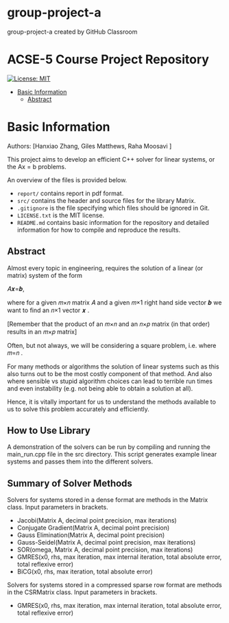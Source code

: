 # group-project-a
group-project-a created by GitHub Classroom

# ACSE-5 Course Project Repository

[![License: MIT](https://img.shields.io/badge/License-MIT-yellow.svg)](https://opensource.org/licenses/MIT)

* [Basic Information](#basic-information)
    * [Abstract](#abstract)


# Basic Information

Authors: [Hanxiao Zhang, 
         Giles Matthews,
         Raha Moosavi
         ]

This project aims to develop an efficient C++ solver for linear systems, or the Ax = b problems. 

An overview of the files is provided below.


- `report/` contains report in pdf format.
- `src/` contains the header and source files for the library Matrix.
- `.gitignore` is the file specifying which files should be ignored in Git.
- `LICENSE.txt` is the MIT license.
- `README.md` contains basic information for the repository and detailed information for how to compile and reproduce the results.

## Abstract
Almost every topic in engineering, requires the solution of a linear (or matrix) system of the form

𝐴𝒙=𝒃,
 
where for a given  𝑚×𝑛  matrix  𝐴  and a given  𝑚×1  right hand side vector  𝒃  we want to find an  𝑛×1  vector  𝒙 .

[Remember that the product of an  𝑚×𝑛  and an  𝑛×𝑝  matrix (in that order) results in an  𝑚×𝑝  matrix]

Often, but not always, we will be considering a square problem, i.e. where  𝑚=𝑛 .

For many methods or algorithms the solution of linear systems such as this also turns out to be the most costly component of that method. And also where sensible vs stupid algorithm choices can lead to terrible run times and even instability (e.g. not being able to obtain a solution at all).

Hence, it is vitally important for us to understand the methods available to us to solve this problem accurately and efficiently.

## How to Use Library
A demonstration of the solvers can be run by compiling and running the main_run.cpp file in the src directory. This script generates example linear systems and passes them into the different solvers. 

## Summary of Solver Methods
Solvers for systems stored in a dense format are methods in the Matrix class. Input parameters in brackets.
- Jacobi(Matrix A, decimal point precision, max iterations)
- Conjugate Gradient(Matrix A, decimal point precision)
- Gauss Elimination(Matrix A, decimal point precision)
- Gauss-Seidel(Matrix A, decimal point precision, max iterations)
- SOR(omega, Matrix A, decimal point precision, max iterations)
- GMRES(x0, rhs, max iteration, max internal iteration, total absolute error, total reflexive error)
- BiCG(x0, rhs, max iteration, total absolute error)

Solvers for systems stored in a compressed sparse row format are methods in the CSRMatrix class. Input parameters in brackets.
- GMRES(x0, rhs, max iteration, max internal iteration, total absolute error, total reflexive error)
